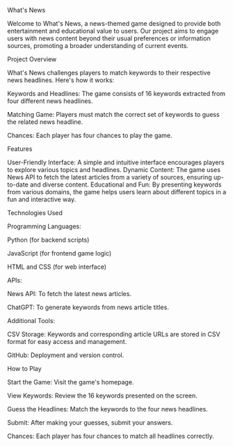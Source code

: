 What's News

Welcome to What's News, a news-themed game designed to provide both entertainment and educational value to users. Our project aims to engage users with news content beyond their usual preferences or information sources, promoting a broader understanding of current events.

Project Overview

What's News challenges players to match keywords to their respective news headlines. Here's how it works:

Keywords and Headlines: The game consists of 16 keywords extracted from four different news headlines. 

Matching Game: Players must match the correct set of keywords to guess the related news headline.

Chances: Each player has four chances to play the game.

Features

User-Friendly Interface: A simple and intuitive interface encourages players to explore various topics and headlines.
Dynamic Content: The game uses News API to fetch the latest articles from a variety of sources, ensuring up-to-date and diverse content.
Educational and Fun: By presenting keywords from various domains, the game helps users learn about different topics in a fun and interactive way.

Technologies Used

Programming Languages:

Python (for backend scripts)

JavaScript (for frontend game logic)

HTML and CSS (for web interface)

APIs:

News API: To fetch the latest news articles.

ChatGPT: To generate keywords from news article titles.

Additional Tools:

CSV Storage: Keywords and corresponding article URLs are stored in CSV format for easy access and management.

GitHub: Deployment and version control.

How to Play

Start the Game: Visit the game's homepage.

View Keywords: Review the 16 keywords presented on the screen.

Guess the Headlines: Match the keywords to the four news headlines.

Submit: After making your guesses, submit your answers.

Chances: Each player has four chances to match all headlines correctly.

